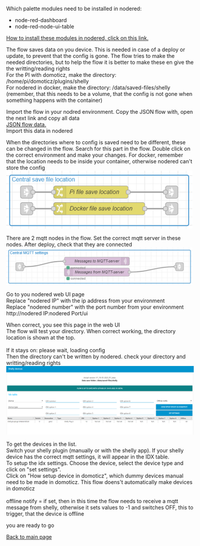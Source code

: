 
Which palette modules need to be installed in nodered:
- node-red-dashboard
- node-red-node-ui-table

<a href="https://nodered.org/docs/user-guide/editor/palette/manager">How to install these modules in nodered, click on this link.</a>

The flow saves data on you device. This is needed in case of a deploy or update, to prevent that the config is gone.
The flow tries to make the needed directories, but to help the flow it is better to make these en give the the writting/reading rights <br>
For the PI with domoticz, make the directory: /home/pi/domoticz/plugins/shelly <br>
For nodered in docker, make the directory: /data/saved-files/shelly  (remember, that this needs to be a volume, that the config is not gone when something happens with the container) <br>

Import the flow in your nodred environment.
Copy the JSON flow with, open the next link and copy all data <br>
<a href="https://raw.githubusercontent.com/Hoeby/V1-Shelly-Nodered-flow/main/flows.json">JSON flow data.</a><br>
Import this data in nodered

When the directories where to config is saved need to be different, these can be changed in the flow.
Search for this part in the flow. Double click on the correct environment and make your changes.
For docker, remember that the location needs to be inside your container, otherwise nodered can't store the config <br>
<img src="save_location.png" width="500" >

There are 2 mqtt nodes in the flow. Set the correct mqtt server in these nodes.
After deploy, check that they are connected <br>
<img src="mqtt.png" width="500" >

Go to you nodered web UI page <br>
Replace "nodered IP" with the ip address from your environment <br> 
Replace "nodered number" with the port number from your environment <br>
http://nodered IP:nodered Port/ui <br>

When correct, you see this page in the web UI <br>
The flow will test your directory. When correct working, the directory location is shown at the top. <br><br>
If it stays on: please wait, loading config <br>
Then the directory can't be written by nodered. check your directory and writting/reading rights <br>
<img src="ui.png" width="1000" >

To get the devices in the list. <br>
Switch your shelly plugin (manually or with the shelly app). If your shelly device has the correct mqtt settings, it will appear in the IDX table. <br>
To setup the idx settings. Choose the device, select the device type and click on "set settings". <br>
Click on "How setup device in domoticz", which dummy devices manual need to be made in domoticz. This flow doens't automatically make devices in domoticz <br>
<br>
offline notify = if set, then in this time the flow needs to receive a mqtt message from shelly, otherwise it sets values to -1 and switches OFF, this to trigger, that the device is offline<br>

you are ready to go

<a href="../../README.md">Back to main page</a>
